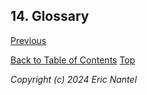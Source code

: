 ## 14. Glossary

[Previous](/docs/v1.0.0/en/learn-by-coding-en.md)

[Back to Table of Contents](/docs/v1.0.0/en/toc-en.md)
[Top](#14-glossary)

*Copyright (c) 2024 Eric Nantel*